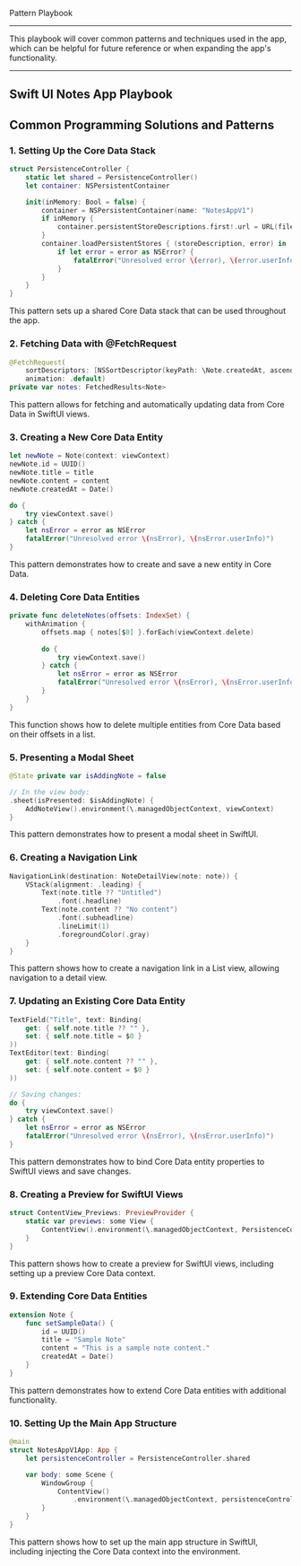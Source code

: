 Pattern Playbook

- - - -

This playbook will cover common patterns and techniques used in the app, which can be helpful
for future reference or when expanding the app's functionality.

- - - -

Swift UI Notes App Playbook
---
## Common Programming Solutions and Patterns

### 1. Setting Up the Core Data Stack

```swift
struct PersistenceController {
    static let shared = PersistenceController()
    let container: NSPersistentContainer

    init(inMemory: Bool = false) {
        container = NSPersistentContainer(name: "NotesAppV1")
        if inMemory {
            container.persistentStoreDescriptions.first!.url = URL(fileURLWithPath: "/dev/null")
        }
        container.loadPersistentStores { (storeDescription, error) in
            if let error = error as NSError? {
                fatalError("Unresolved error \(error), \(error.userInfo)")
            }
        }
    }
}
```
This pattern sets up a shared Core Data stack that can be used throughout the app.

### 2. Fetching Data with @FetchRequest
```swift
@FetchRequest(
    sortDescriptors: [NSSortDescriptor(keyPath: \Note.createdAt, ascending: false)],
    animation: .default)
private var notes: FetchedResults<Note>
```
This pattern allows for fetching and automatically updating data from Core Data in SwiftUI views.

### 3. Creating a New Core Data Entity
```swift
let newNote = Note(context: viewContext)
newNote.id = UUID()
newNote.title = title
newNote.content = content
newNote.createdAt = Date()

do {
    try viewContext.save()
} catch {
    let nsError = error as NSError
    fatalError("Unresolved error \(nsError), \(nsError.userInfo)")
}
```
This pattern demonstrates how to create and save a new entity in Core Data.

### 4. Deleting Core Data Entities
```swift
private func deleteNotes(offsets: IndexSet) {
    withAnimation {
        offsets.map { notes[$0] }.forEach(viewContext.delete)
        
        do {
            try viewContext.save()
        } catch {
            let nsError = error as NSError
            fatalError("Unresolved error \(nsError), \(nsError.userInfo)")
        }
    }
}
```
This function shows how to delete multiple entities from Core Data based on their offsets in a list.

### 5. Presenting a Modal Sheet
```swift
@State private var isAddingNote = false

// In the view body:
.sheet(isPresented: $isAddingNote) {
    AddNoteView().environment(\.managedObjectContext, viewContext)
}
```
This pattern demonstrates how to present a modal sheet in SwiftUI.

### 6. Creating a Navigation Link
```swift
NavigationLink(destination: NoteDetailView(note: note)) {
    VStack(alignment: .leading) {
        Text(note.title ?? "Untitled")
            .font(.headline)
        Text(note.content ?? "No content")
            .font(.subheadline)
            .lineLimit(1)
            .foregroundColor(.gray)
    }
}
```
This pattern shows how to create a navigation link in a List view, allowing navigation to a detail view.

### 7. Updating an Existing Core Data Entity
```swift
TextField("Title", text: Binding(
    get: { self.note.title ?? "" },
    set: { self.note.title = $0 }
))
TextEditor(text: Binding(
    get: { self.note.content ?? "" },
    set: { self.note.content = $0 }
))

// Saving changes:
do {
    try viewContext.save()
} catch {
    let nsError = error as NSError
    fatalError("Unresolved error \(nsError), \(nsError.userInfo)")
}
```
This pattern demonstrates how to bind Core Data entity properties to SwiftUI views and save changes.

### 8. Creating a Preview for SwiftUI Views
```swift
struct ContentView_Previews: PreviewProvider {
    static var previews: some View {
        ContentView().environment(\.managedObjectContext, PersistenceController.preview.container.viewContext)
    }
}
```
This pattern shows how to create a preview for SwiftUI views, including setting up a preview Core Data context.

### 9. Extending Core Data Entities
```swift
extension Note {
    func setSampleData() {
        id = UUID()
        title = "Sample Note"
        content = "This is a sample note content."
        createdAt = Date()
    }
}
```
This pattern demonstrates how to extend Core Data entities with additional functionality.

### 10. Setting Up the Main App Structure
```swift
@main
struct NotesAppV1App: App {
    let persistenceController = PersistenceController.shared

    var body: some Scene {
        WindowGroup {
            ContentView()
                .environment(\.managedObjectContext, persistenceController.container.viewContext)
        }
    }
}
```
This pattern shows how to set up the main app structure in SwiftUI, including injecting the Core Data context into the environment.
```
